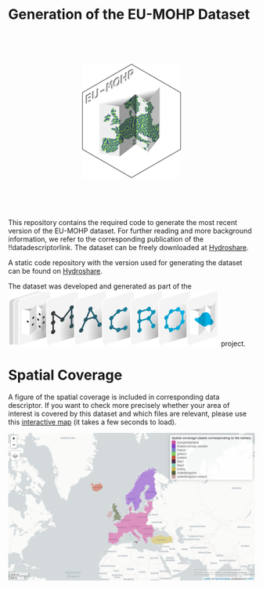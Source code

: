 Generation of the EU-MOHP Dataset
================

<br /> <br /> <br />

<p align="center">
<a href="https://doi.org/10.4211/hs.0d6999591fb048cab5ab71fcb690eadb">
<img width="40%" height="40%" src="README_files/eumohp_logo.png"> </a>
</p>

<br /> <br /> <br />

This repository contains the required code to generate the most recent
version of the EU-MOHP dataset. For further reading and more background
information, we refer to the corresponding publication of the
!!datadescriptorlink. The dataset can be freely downloaded at
[Hydroshare](https://doi.org/10.4211/hs.0d6999591fb048cab5ab71fcb690eadb).

A static code repository with the version used for generating the
dataset can be found on
[Hydroshare](https://doi.org/10.4211/hs.8ea376970c904c6698fc8cfe392689de).

The dataset was developed and generated as part of the
[<img src="README_files/MACRO_logo.svg">](https://www.bgr.bund.de/EN/Themen/Wasser/Projekte/laufend/F+E/Macro/macro_projektbeschr_en.html?nn=1548270)
project.

# Spatial Coverage

A figure of the spatial coverage is included in corresponding data
descriptor. If you want to check more precisely whether your area of
interest is covered by this dataset and which files are relevant, please
use this [interactive map](https://mxnl.github.io/macro_mohp_feature/)
(it takes a few seconds to load).

[<img src="README_files/webmap_screenshot.png">](https://mxnl.github.io/macro_mohp_feature/)
